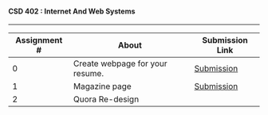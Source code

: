 #### CSD 402 : Internet And Web Systems
---
| Assignment # | About                           | Submission Link                                                            |
|--------------|---------------------------------|----------------------------------------------------------------------------|
| 0            | Create webpage for your resume. | [Submission]( https://rahulthapar15.github.io/CSD402/Assignment0/)         |
| 1            | Magazine page                   | [Submission]( https://rahulthapar15.github.io/CSD402/Assignment1:Magazine/)|
| 2            | Quora Re-design                 |                                                                            |